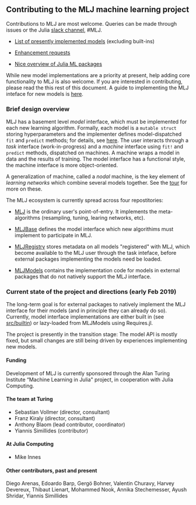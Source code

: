 ## Contributing to the MLJ machine learning project

Contributions to MLJ are most welcome. Queries can be made through
issues or the Julia [slack
channel](https://slackinvite.julialang.org), #MLJ.


- [List of presently implemented models](https://github.com/alan-turing-institute/MLJRegistry.jl/blob/master/Models.toml) (excluding built-ins)

- [Enhancement requests](https://github.com/alan-turing-institute/MLJ.jl/issues?utf8=✓&q=is%3Aissue+is%3Aopen+label%3A%22enhancement%22)

- [Nice overview of Julia ML packages](https://www.simonwenkel.com/2018/10/05/Julia-for-datascience-machine-learning-and-artificial-intelligence.html)

While new model implementations are a priority at present, help adding
core functionality to MLJ is also welcome. If you are interested in
contributing, please read the this rest of this document. A guide to
implementing the MLJ inteface for new models is
[here](docs/src/adding_models_for_general_use.md).


### Brief design overview

MLJ has a basement level *model* interface, which must be implemented
for each new learning algorithm. Formally, each model is a `mutable
struct` storing hyperparameters and the implementer defines
model-dispatched `fit` and `predict` methods; for details, see
[here](docs/src/adding_models_for_general_use.md). The user interacts through a *task*
interface (work-in-progress) and a *machine* interface using `fit!`
and `predict` methods, dispatched on machines. A machine wraps a model
in data and the results of training. The model interface has a
functional style, the machine interface is more object-oriented.

A generalization of machine, called a *nodal* machine, is the key
element of *learning networks* which combine several models
together. See the [tour](docs/src/tour.ipynb) for more on these.

The MLJ ecosystem is currently spread across four repostitories:

- [MLJ](https://github.com/alan-turing-institute/MLJ.jl) is the
  ordinary user's point-of-entry. It implements the meta-algorithms
  (resampling, tuning, learing networks, etc).
  
- [MLJBase](https://github.com/alan-turing-institute/MLJBase.jl)
  defines the model interface which new algorithims must implement to
  participate in MLJ.
  
- [MLJRegistry](https://github.com/alan-turing-institute/MLJRegistry.jl)
  stores metadata on all models "registered" with MLJ, which become
  available to the MLJ user through the task inteface, before external
  packages implementing the models need be loaded.
  
- [MLJModels](https://github.com/alan-turing-institute/MLJModels.jl)
  contains the implementation code for models in external packages
  that do not natively support the MLJ interface.


### Current state of the project and directions (early Feb 2019)

The long-term goal is for external packages to natively implement the
MLJ interface for their models (and in principle they can already do
so). Currently, model interface implementations are either built in
(see [src/builtin](src/builtin)) or lazy-loaded from MLJModels using
Requires.jl.

The project is presently in the transition stage: The model API is
mostly fixed, but small changes are still being driven by experiences
implementing new models.

#### Funding

Development of MLJ is currently sponsored through the Alan Turing
Institute “Machine Learning in Julia" project, in cooperation with
Julia Computing. 


#### The team at Turing

- Sebastian Vollmer (director, consultant)
- Franz Kiraly (director, consultant)
- Anthony Blaom (lead contributor, coordinator)
- Yiannis Simillides (contributor)


#### At Julia Computing

- Mike Innes

#### Other contributors, past and present

Diego Arenas, Edoardo Barp, Gergö Bohner, Valentin Churavy, Harvey
Devereux, Thibaut Lienart, Mohammed Nook, Annika Stechemesser, Ayush
Shridar, Yiannis Simillides


